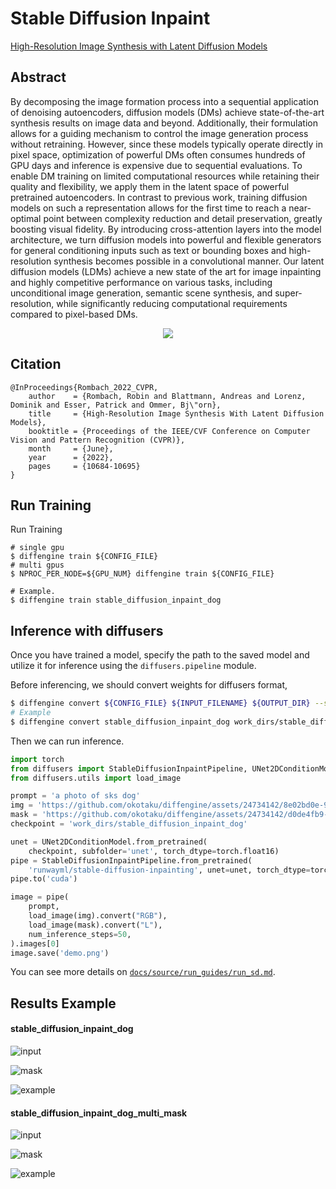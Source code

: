 # Stable Diffusion Inpaint

[High-Resolution Image Synthesis with Latent Diffusion Models](https://arxiv.org/abs/2112.10752)

## Abstract

By decomposing the image formation process into a sequential application of denoising autoencoders, diffusion models (DMs) achieve state-of-the-art synthesis results on image data and beyond. Additionally, their formulation allows for a guiding mechanism to control the image generation process without retraining. However, since these models typically operate directly in pixel space, optimization of powerful DMs often consumes hundreds of GPU days and inference is expensive due to sequential evaluations. To enable DM training on limited computational resources while retaining their quality and flexibility, we apply them in the latent space of powerful pretrained autoencoders. In contrast to previous work, training diffusion models on such a representation allows for the first time to reach a near-optimal point between complexity reduction and detail preservation, greatly boosting visual fidelity. By introducing cross-attention layers into the model architecture, we turn diffusion models into powerful and flexible generators for general conditioning inputs such as text or bounding boxes and high-resolution synthesis becomes possible in a convolutional manner. Our latent diffusion models (LDMs) achieve a new state of the art for image inpainting and highly competitive performance on various tasks, including unconditional image generation, semantic scene synthesis, and super-resolution, while significantly reducing computational requirements compared to pixel-based DMs.

<div align=center>
<img src="https://github.com/okotaku/diffengine/assets/24734142/d874dc07-af7b-4a88-9629-f3be7c1d2d60"/>
</div>

## Citation

```
@InProceedings{Rombach_2022_CVPR,
    author    = {Rombach, Robin and Blattmann, Andreas and Lorenz, Dominik and Esser, Patrick and Ommer, Bj\"orn},
    title     = {High-Resolution Image Synthesis With Latent Diffusion Models},
    booktitle = {Proceedings of the IEEE/CVF Conference on Computer Vision and Pattern Recognition (CVPR)},
    month     = {June},
    year      = {2022},
    pages     = {10684-10695}
}
```

## Run Training

Run Training

```
# single gpu
$ diffengine train ${CONFIG_FILE}
# multi gpus
$ NPROC_PER_NODE=${GPU_NUM} diffengine train ${CONFIG_FILE}

# Example.
$ diffengine train stable_diffusion_inpaint_dog
```

## Inference with diffusers

Once you have trained a model, specify the path to the saved model and utilize it for inference using the `diffusers.pipeline` module.

Before inferencing, we should convert weights for diffusers format,

```bash
$ diffengine convert ${CONFIG_FILE} ${INPUT_FILENAME} ${OUTPUT_DIR} --save-keys ${SAVE_KEYS}
# Example
$ diffengine convert stable_diffusion_inpaint_dog work_dirs/stable_diffusion_inpaint_dog/iter_1000.pth work_dirs/stable_diffusion_inpaint_dog --save-keys unet
```

Then we can run inference.

```py
import torch
from diffusers import StableDiffusionInpaintPipeline, UNet2DConditionModel
from diffusers.utils import load_image

prompt = 'a photo of sks dog'
img = 'https://github.com/okotaku/diffengine/assets/24734142/8e02bd0e-9dcc-49b6-94b0-86ab3b40bc2b'
mask = 'https://github.com/okotaku/diffengine/assets/24734142/d0de4fb9-9183-418a-970d-582e9324f05d'
checkpoint = 'work_dirs/stable_diffusion_inpaint_dog'

unet = UNet2DConditionModel.from_pretrained(
    checkpoint, subfolder='unet', torch_dtype=torch.float16)
pipe = StableDiffusionInpaintPipeline.from_pretrained(
    'runwayml/stable-diffusion-inpainting', unet=unet, torch_dtype=torch.float16)
pipe.to('cuda')

image = pipe(
    prompt,
    load_image(img).convert("RGB"),
    load_image(mask).convert("L"),
    num_inference_steps=50,
).images[0]
image.save('demo.png')
```

You can see more details on [`docs/source/run_guides/run_sd.md`](../../docs/source/run_guides/run_sd.md#inference-with-diffusers).

## Results Example

#### stable_diffusion_inpaint_dog

![input](https://github.com/okotaku/diffengine/assets/24734142/8e02bd0e-9dcc-49b6-94b0-86ab3b40bc2b)

![mask](https://github.com/okotaku/diffengine/assets/24734142/d0de4fb9-9183-418a-970d-582e9324f05d)

![example](https://github.com/okotaku/diffengine/assets/24734142/f9ec820b-af75-4c74-8c0b-6558a0a19b95)

#### stable_diffusion_inpaint_dog_multi_mask

![input](https://github.com/okotaku/diffengine/assets/24734142/8e02bd0e-9dcc-49b6-94b0-86ab3b40bc2b)

![mask](https://github.com/okotaku/diffengine/assets/24734142/a40d1a4f-9c47-4fa0-936e-88a49c92c8d7)

![example](https://github.com/okotaku/diffengine/assets/24734142/f9766a71-0845-4dea-a037-f7dabfca200e)
